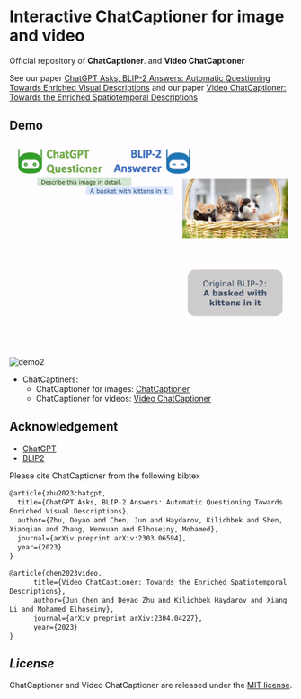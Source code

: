# Interactive ChatCaptioner for image and video

Official repository of **ChatCaptioner**. and **Video ChatCaptioner**

See our paper [ChatGPT Asks, BLIP-2 Answers: Automatic Questioning Towards Enriched Visual Descriptions](https://arxiv.org/abs/2303.06594) and our paper [Video ChatCaptioner: Towards the Enriched Spatiotemporal Descriptions](https://arxiv.org/abs/2304.04227)

## Demo
![demo1](chatcaptioner/demo_pic/demo1.gif)
![demo2](Image_ChatCaptioner/demo_pic/demo2.gif)



* ChatCaptiners:
     * ChatCaptioner for images: [ChatCaptioner](https://github.com/ChatCaptioner/chatcaptioner/README.md)
     * ChatCaptioner for videos: [Video ChatCaptioner](https://github.com/ChatCaptioner/Video_ChatCaptioner/README.md)




## Acknowledgement

+ [ChatGPT](https://openai.com/blog/chatgpt/)
+ [BLIP2](https://huggingface.co/docs/transformers/main/model_doc/blip-2)


Please cite ChatCaptioner from the following bibtex

```
@article{zhu2023chatgpt,
  title={ChatGPT Asks, BLIP-2 Answers: Automatic Questioning Towards Enriched Visual Descriptions},
  author={Zhu, Deyao and Chen, Jun and Haydarov, Kilichbek and Shen, Xiaoqian and Zhang, Wenxuan and Elhoseiny, Mohamed},
  journal={arXiv preprint arXiv:2303.06594},
  year={2023}
}
```


```
@article{chen2023video,
      title={Video ChatCaptioner: Towards the Enriched Spatiotemporal Descriptions}, 
      author={Jun Chen and Deyao Zhu and Kilichbek Haydarov and Xiang Li and Mohamed Elhoseiny},
      journal={arXiv preprint arXiv:2304.04227},
      year={2023}
}
```


## *License*

ChatCaptioner and Video ChatCaptioner are released under the [MIT license](LICENSE).